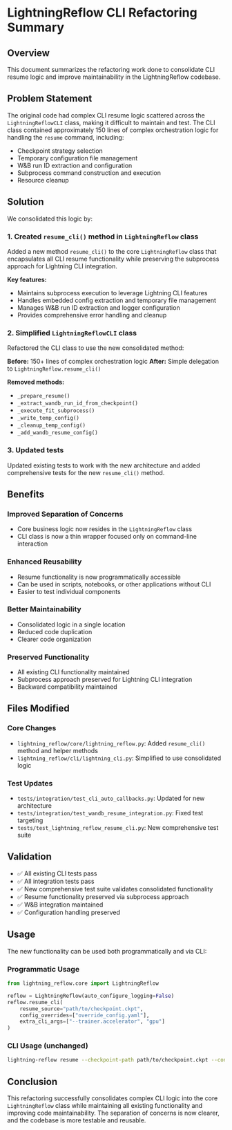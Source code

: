 # LightningReflow CLI Refactoring Summary

## Overview

This document summarizes the refactoring work done to consolidate CLI resume logic and improve maintainability in the LightningReflow codebase.

## Problem Statement

The original code had complex CLI resume logic scattered across the `LightningReflowCLI` class, making it difficult to maintain and test. The CLI class contained approximately 150 lines of complex orchestration logic for handling the `resume` command, including:

- Checkpoint strategy selection
- Temporary configuration file management  
- W&B run ID extraction and configuration
- Subprocess command construction and execution
- Resource cleanup

## Solution

We consolidated this logic by:

### 1. Created `resume_cli()` method in `LightningReflow` class

Added a new method `resume_cli()` to the core `LightningReflow` class that encapsulates all CLI resume functionality while preserving the subprocess approach for Lightning CLI integration.

**Key features:**
- Maintains subprocess execution to leverage Lightning CLI features
- Handles embedded config extraction and temporary file management
- Manages W&B run ID extraction and logger configuration
- Provides comprehensive error handling and cleanup

### 2. Simplified `LightningReflowCLI` class

Refactored the CLI class to use the new consolidated method:

**Before:** 150+ lines of complex orchestration logic
**After:** Simple delegation to `LightningReflow.resume_cli()`

**Removed methods:**
- `_prepare_resume()`
- `_extract_wandb_run_id_from_checkpoint()`
- `_execute_fit_subprocess()`
- `_write_temp_config()`
- `_cleanup_temp_config()`
- `_add_wandb_resume_config()`

### 3. Updated tests

Updated existing tests to work with the new architecture and added comprehensive tests for the new `resume_cli()` method.

## Benefits

### Improved Separation of Concerns
- Core business logic now resides in the `LightningReflow` class
- CLI class is now a thin wrapper focused only on command-line interaction

### Enhanced Reusability  
- Resume functionality is now programmatically accessible
- Can be used in scripts, notebooks, or other applications without CLI
- Easier to test individual components

### Better Maintainability
- Consolidated logic in a single location
- Reduced code duplication
- Clearer code organization

### Preserved Functionality
- All existing CLI functionality maintained
- Subprocess approach preserved for Lightning CLI integration
- Backward compatibility maintained

## Files Modified

### Core Changes
- `lightning_reflow/core/lightning_reflow.py`: Added `resume_cli()` method and helper methods
- `lightning_reflow/cli/lightning_cli.py`: Simplified to use consolidated logic

### Test Updates
- `tests/integration/test_cli_auto_callbacks.py`: Updated for new architecture
- `tests/integration/test_wandb_resume_integration.py`: Fixed test targeting
- `tests/test_lightning_reflow_resume_cli.py`: New comprehensive test suite

## Validation

- ✅ All existing CLI tests pass
- ✅ All integration tests pass  
- ✅ New comprehensive test suite validates consolidated functionality
- ✅ Resume functionality preserved via subprocess approach
- ✅ W&B integration maintained
- ✅ Configuration handling preserved

## Usage

The new functionality can be used both programmatically and via CLI:

### Programmatic Usage
```python
from lightning_reflow.core import LightningReflow

reflow = LightningReflow(auto_configure_logging=False)
reflow.resume_cli(
    resume_source="path/to/checkpoint.ckpt",
    config_overrides=["override_config.yaml"],
    extra_cli_args=["--trainer.accelerator", "gpu"]
)
```

### CLI Usage (unchanged)
```bash
lightning-reflow resume --checkpoint-path path/to/checkpoint.ckpt --config override_config.yaml
```

## Conclusion

This refactoring successfully consolidates complex CLI logic into the core `LightningReflow` class while maintaining all existing functionality and improving code maintainability. The separation of concerns is now clearer, and the codebase is more testable and reusable. 